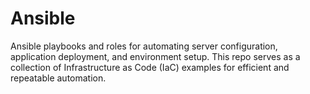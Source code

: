# Ansible
Ansible playbooks and roles for automating server configuration, application deployment, and environment setup. This repo serves as a collection of Infrastructure as Code (IaC) examples for efficient and repeatable automation.

